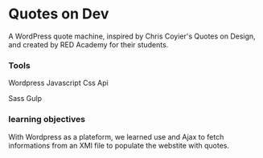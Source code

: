# Quotes on Dev 

A WordPress quote machine, inspired by Chris Coyier's Quotes on Design, and created by RED Academy for their students.

### Tools

Wordpress
Javascript
Css
Api


Sass
Gulp



### learning objectives

With Wordpress as a plateform, we learned use and Ajax to fetch informations from an XMl file to populate the webstite with quotes.

